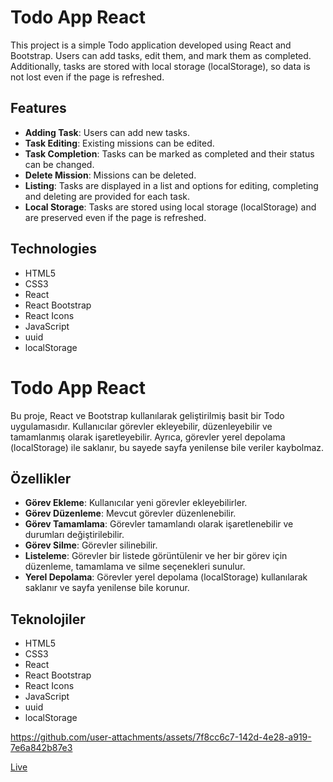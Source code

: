 # Todo App React

This project is a simple Todo application developed using React and Bootstrap. Users can add tasks, edit them, and mark them as completed. Additionally, tasks are stored with local storage (localStorage), so data is not lost even if the page is refreshed.

## Features

- **Adding Task**: Users can add new tasks.
- **Task Editing**: Existing missions can be edited.
- **Task Completion**: Tasks can be marked as completed and their status can be changed.
- **Delete Mission**: Missions can be deleted.
- **Listing**: Tasks are displayed in a list and options for editing, completing and deleting are provided for each task.
- **Local Storage**: Tasks are stored using local storage (localStorage) and are preserved even if the page is refreshed.

## Technologies

- HTML5
- CSS3
- React
- React Bootstrap
- React Icons
- JavaScript
- uuid
- localStorage

# Todo App React

Bu proje, React ve Bootstrap kullanılarak geliştirilmiş basit bir Todo uygulamasıdır. Kullanıcılar görevler ekleyebilir, düzenleyebilir ve tamamlanmış olarak işaretleyebilir. Ayrıca, görevler yerel depolama (localStorage) ile saklanır, bu sayede sayfa yenilense bile veriler kaybolmaz.

## Özellikler

- **Görev Ekleme**: Kullanıcılar yeni görevler ekleyebilirler.
- **Görev Düzenleme**: Mevcut görevler düzenlenebilir.
- **Görev Tamamlama**: Görevler tamamlandı olarak işaretlenebilir ve durumları değiştirilebilir.
- **Görev Silme**: Görevler silinebilir.
- **Listeleme**: Görevler bir listede görüntülenir ve her bir görev için düzenleme, tamamlama ve silme seçenekleri sunulur.
- **Yerel Depolama**: Görevler yerel depolama (localStorage) kullanılarak saklanır ve sayfa yenilense bile korunur.

## Teknolojiler

- HTML5
- CSS3
- React
- React Bootstrap
- React Icons
- JavaScript
- uuid
- localStorage

https://github.com/user-attachments/assets/7f8cc6c7-142d-4e28-a919-7e6a842b87e3

[Live](https://fy-todo-app-react.netlify.app/)
